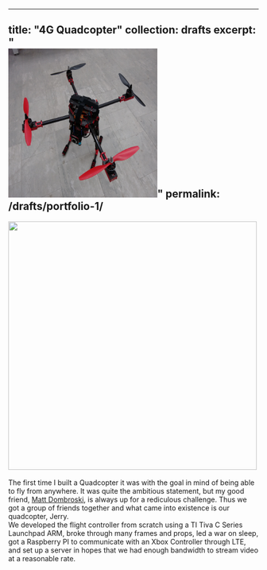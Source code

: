 ---
title: "4G Quadcopter"
collection: drafts
excerpt: "<br/><img src='/images/jerry.jpg' width='300' height='300'>"
permalink: /drafts/portfolio-1/
--

<img src="https://ibrahimkakbar.github.io/images/jerry.jpg" width="500" height="500">

  
The first time I built a Quadcopter it was with the goal in mind of being able to fly from anywhere. It was quite 
the ambitious statement, but my good friend, [Matt Dombroski](https://mattdombro.wordpress.com), is always up for a 
rediculous challenge. Thus we got a group of friends together and what came into existence is our quadcopter, Jerry.  
We developed the flight controller from scratch using a TI Tiva C Series Launchpad ARM, broke through many frames 
and props, led a war on sleep, got a Raspberry PI to communicate with an Xbox Controller through LTE, and set up a 
server in hopes that we had enough bandwidth to stream video at a reasonable rate.  
